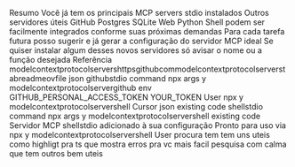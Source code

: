  Resumo
 Você já tem os principais MCP servers stdio instalados
 Outros servidores úteis GitHub Postgres SQLite Web Python Shell podem ser facilmente integrados conforme suas próximas demandas
 Para cada tarefa futura posso sugerir e já gerar a configuração do servidor MCP ideal
Se quiser instalar algum desses novos servidores só avisar o nome ou a função desejada
Referência modelcontextprotocolservershttpsgithubcommodelcontextprotocolserverstabreadmeovfile
json
githubstdio 
command npx
args y modelcontextprotocolservergithub
env 
GITHUB_PERSONAL_ACCESS_TOKEN YOUR_TOKEN
User
npx y modelcontextprotocolservershell
Cursor
json
  existing code 
shellstdio 
command npx
args y modelcontextprotocolservershell
  existing code 
Servidor MCP shellstdio adicionado à sua configuração Pronto para uso via npx y modelcontextprotocolservershell
User
procura tem tem uns uteis como highligt pra ts que mostra erros pra vc mais facil pesquisa com calma que tem outros bem uteis